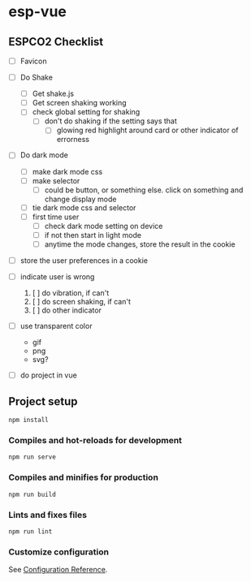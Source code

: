 # esp-vue

## ESPCO2 Checklist


* [ ] Favicon
* [ ] Do Shake
  * [ ] Get shake.js
  * [ ] Get screen shaking working
  * [ ] check global setting for shaking
    * [ ] don't do shaking if the setting says that
      * [ ] glowing red highlight around card or other indicator of errorness
* [ ] Do dark mode
  * [ ] make dark mode css
  * [ ] make selector
    * [ ] could be button, or something else. click on something and change display mode
  * [ ] tie dark mode css and selector
  * [ ] first time user
    * [ ] check dark mode setting on device
    * [ ] if not then start in light mode
    * [ ] anytime the mode changes, store the result in the cookie
* [ ] store the user preferences in a cookie
* [ ] indicate user is wrong
  1. [ ] do vibration, if can't
  2. [ ] do screen shaking, if can't
  3. [ ] do other indicator
* [ ] use transparent color
  * gif
  * png
  * svg?
* [ ] do project in vue




















## Project setup
```
npm install
```

### Compiles and hot-reloads for development
```
npm run serve
```

### Compiles and minifies for production
```
npm run build
```

### Lints and fixes files
```
npm run lint
```

### Customize configuration
See [Configuration Reference](https://cli.vuejs.org/config/).
